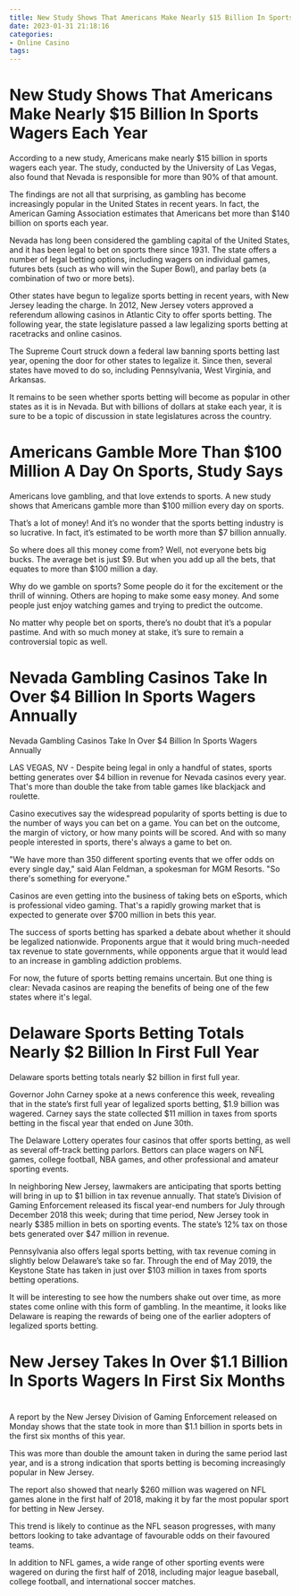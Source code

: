```yaml
---
title: New Study Shows That Americans Make Nearly $15 Billion In Sports Wagers Each Year 
date: 2023-01-31 21:18:16
categories:
- Online Casino
tags:
---
```



#  New Study Shows That Americans Make Nearly $15 Billion In Sports Wagers Each Year 

According to a new study, Americans make nearly $15 billion in sports wagers each year. The study, conducted by the University of Las Vegas, also found that Nevada is responsible for more than 90% of that amount.

The findings are not all that surprising, as gambling has become increasingly popular in the United States in recent years. In fact, the American Gaming Association estimates that Americans bet more than $140 billion on sports each year.

Nevada has long been considered the gambling capital of the United States, and it has been legal to bet on sports there since 1931. The state offers a number of legal betting options, including wagers on individual games, futures bets (such as who will win the Super Bowl), and parlay bets (a combination of two or more bets).

Other states have begun to legalize sports betting in recent years, with New Jersey leading the charge. In 2012, New Jersey voters approved a referendum allowing casinos in Atlantic City to offer sports betting. The following year, the state legislature passed a law legalizing sports betting at racetracks and online casinos.

The Supreme Court struck down a federal law banning sports betting last year, opening the door for other states to legalize it. Since then, several states have moved to do so, including Pennsylvania, West Virginia, and Arkansas.

It remains to be seen whether sports betting will become as popular in other states as it is in Nevada. But with billions of dollars at stake each year, it is sure to be a topic of discussion in state legislatures across the country.

#  Americans Gamble More Than $100 Million A Day On Sports, Study Says 

Americans love gambling, and that love extends to sports. A new study shows that Americans gamble more than $100 million every day on sports.

That’s a lot of money! And it’s no wonder that the sports betting industry is so lucrative. In fact, it’s estimated to be worth more than $7 billion annually.

So where does all this money come from? Well, not everyone bets big bucks. The average bet is just $9. But when you add up all the bets, that equates to more than $100 million a day.

Why do we gamble on sports? Some people do it for the excitement or the thrill of winning. Others are hoping to make some easy money. And some people just enjoy watching games and trying to predict the outcome.

No matter why people bet on sports, there’s no doubt that it’s a popular pastime. And with so much money at stake, it’s sure to remain a controversial topic as well.

#  Nevada Gambling Casinos Take In Over $4 Billion In Sports Wagers Annually 

Nevada Gambling Casinos Take In Over $4 Billion In Sports Wagers Annually

LAS VEGAS, NV - Despite being legal in only a handful of states, sports betting generates over $4 billion in revenue for Nevada casinos every year. That's more than double the take from table games like blackjack and roulette.

Casino executives say the widespread popularity of sports betting is due to the number of ways you can bet on a game. You can bet on the outcome, the margin of victory, or how many points will be scored. And with so many people interested in sports, there's always a game to bet on.

"We have more than 350 different sporting events that we offer odds on every single day," said Alan Feldman, a spokesman for MGM Resorts. "So there's something for everyone."

Casinos are even getting into the business of taking bets on eSports, which is professional video gaming. That's a rapidly growing market that is expected to generate over $700 million in bets this year.

The success of sports betting has sparked a debate about whether it should be legalized nationwide. Proponents argue that it would bring much-needed tax revenue to state governments, while opponents argue that it would lead to an increase in gambling addiction problems.

For now, the future of sports betting remains uncertain. But one thing is clear: Nevada casinos are reaping the benefits of being one of the few states where it's legal.

#  Delaware Sports Betting Totals Nearly $2 Billion In First Full Year 

Delaware sports betting totals nearly $2 billion in first full year.

Governor John Carney spoke at a news conference this week, revealing that in the state’s first full year of legalized sports betting, $1.9 billion was wagered. Carney says the state collected $11 million in taxes from sports betting in the fiscal year that ended on June 30th.

The Delaware Lottery operates four casinos that offer sports betting, as well as several off-track betting parlors. Bettors can place wagers on NFL games, college football, NBA games, and other professional and amateur sporting events.

In neighboring New Jersey, lawmakers are anticipating that sports betting will bring in up to $1 billion in tax revenue annually. That state’s Division of Gaming Enforcement released its fiscal year-end numbers for July through December 2018 this week; during that time period, New Jersey took in nearly $385 million in bets on sporting events. The state’s 12% tax on those bets generated over $47 million in revenue. 

Pennsylvania also offers legal sports betting, with tax revenue coming in slightly below Delaware’s take so far. Through the end of May 2019, the Keystone State has taken in just over $103 million in taxes from sports betting operations. 

It will be interesting to see how the numbers shake out over time, as more states come online with this form of gambling. In the meantime, it looks like Delaware is reaping the rewards of being one of the earlier adopters of legalized sports betting.

#  New Jersey Takes In Over $1.1 Billion In Sports Wagers In First Six Months

#

A report by the New Jersey Division of Gaming Enforcement released on Monday shows that the state took in more than $1.1 billion in sports bets in the first six months of this year.

This was more than double the amount taken in during the same period last year, and is a strong indication that sports betting is becoming increasingly popular in New Jersey.

The report also showed that nearly $260 million was wagered on NFL games alone in the first half of 2018, making it by far the most popular sport for betting in New Jersey.

This trend is likely to continue as the NFL season progresses, with many bettors looking to take advantage of favourable odds on their favoured teams.

In addition to NFL games, a wide range of other sporting events were wagered on during the first half of 2018, including major league baseball, college football, and international soccer matches.